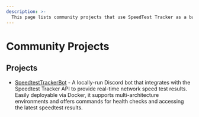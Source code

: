 ```yaml
---
description: >-
  This page lists community projects that use SpeedTest Tracker as a base for their own projects. If you have a project that you would like to share, please submit a pull request to add it to this list
---
```


# Community Projects

## Projects

- [SpeedtestTrackerBot](https://github.com/josephistired/SpeedtestTrackerBot) - A locally-run Discord bot that integrates with the Speedtest Tracker API to provide real-time network speed test results. Easily deployable via Docker, it supports multi-architecture environments and offers commands for health checks and accessing the latest speedtest results.